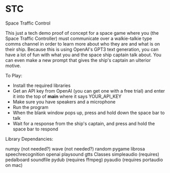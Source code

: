 # STC
Space Traffic Control

This just a tech demo proof of concept for a space game where you (the Space Traffic Controller) must communicate over a walkie-talkie type comms channel in order to learn more about who they are and what is on their ship.  Because this is using OpenAI's GPT3 text generation, you can have a lot of fun with what you and the space ship captain talk about.  You can even make a new prompt that gives the ship's captain an ulterior motive.


To Play:

- Install the required libraries
- Get an API key from OpenAI (you can get one with a free trial) and enter it into the top of __main__ where it says YOUR_API_KEY
- Make sure you have speakers and a microphone
- Run the program
- When the blank window pops up, press and hold down the space bar to talk
- Wait for a response from the ship's captain, and press and hold the space bar to respond


Library Dependancies:

numpy (not needed?)
wave (not needed?)
random
pygame
librosa
speechrecognition
openai
playsound
gtts
Classes
simpleaudio (requires)
pedalboard
soundfile
pydub (requires ffmpeg)
pyaudio (requires portaudio on mac)
